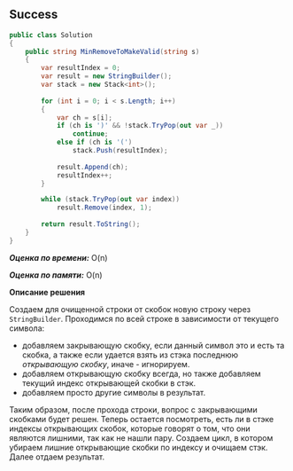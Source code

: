 ## Success

```csharp
public class Solution
{
    public string MinRemoveToMakeValid(string s)
    {
        var resultIndex = 0;
        var result = new StringBuilder();
        var stack = new Stack<int>();
        
        for (int i = 0; i < s.Length; i++)
        {
            var ch = s[i];
            if (ch is ')' && !stack.TryPop(out var _))
                continue;
            else if (ch is '(')
                stack.Push(resultIndex);
            
            result.Append(ch);
            resultIndex++;
        }

        while (stack.TryPop(out var index))
            result.Remove(index, 1);
        
        return result.ToString();
    }
}
```

***Оценка по времени:*** O(n)

***Оценка по памяти:*** O(n)

**Описание решения**

Создаем для очищенной строки от скобок новую строку через `StringBuilder`. Проходимся по всей строке в зависимости от текущего символа:
- добавляем закрывающую скобку, если данный символ это и есть та скобка, а также если удается взять из стэка последнюю *открывающую скобку*, иначе - игнорируем.
- добавляем открывающую скобку всегда, но также добавляем текущий индекс открывающей скобки в стэк.
- добавляем просто другие символы в результат.

Таким образом, после прохода строки, вопрос с закрывающими скобками будет решен. Теперь остается посмотреть, есть ли в стэке индексы открывающих скобок, которые говорят о том, что они являются лишними, так как не нашли пару. Создаем цикл, в котором убираем лишние открывающие скобки по индексу и очищаем стэк. Далее отдаем результат.